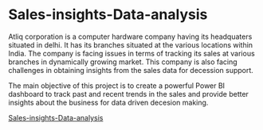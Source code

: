 # Sales-insights-Data-analysis

Atliq corporation is a computer hardware company having its headquaters situated in delhi. It has its branches situated at the various locations within India. The company is facing issues in terms of tracking its sales at various branches in dynamically growing market. This company is also facing challenges in obtaining insights from the sales data for decession support.

The main objective of this project is to create a powerful Power BI dashboard to track past and recent trends in the sales and provide better insights about the business for data driven decesion making.


[Sales-insights-Data-analysis](https://nbviewer.jupyter.org/github/Shreyas285/Sales-insights-Data-analysis/blob/main/sales_insights.ipynb)
